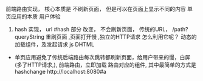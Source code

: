 前端路由实现， 核心本质是 不刷新页面， 但是可以在页面上显示不同的内容 单页应用的本质 用户体验 
1. hash 实现， 
url #hash 部分 
改变， 不会刷新页面， 传统的URL， /path?queryString 重刷页面 ,页面打开慢 ,独立的HTTP请求 
怎么利用它呢？  动态的加载组件，及发起请求 
js DHTML 

- 单页应用避免了传统后端路由每次跳转都刷新页面，给用户带来的慢，白屏(多了HTTP请求,), 前端路由，立即加载 路由对应的组件, 其中最简单的方式是hashchange 
http://localhost:8080#a 